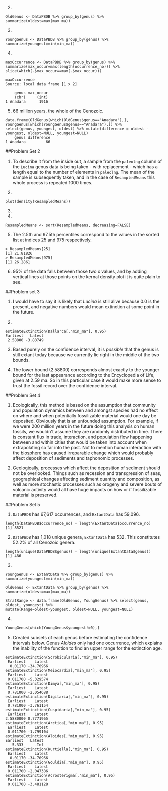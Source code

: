 2)
```
OldGenus <- DataPBDB %>% group_by(genus) %>% summarize(oldest=max(max_ma))
```
3)
```
YoungGenus <- DataPBDB %>% group_by(genus) %>% summarize(youngest=min(min_ma))
```
4)
```
maxOccurrence <- DataPBDB %>% group_by(genus) %>% summarize(max_occur=max(length(occurrence_no))) %>%
slice(which(.$max_occur==max(.$max_occur)))

maxOccurrence
Source: local data frame [1 x 2]

    genus max_occur
    (chr)     (int)
1 Anadara      1916
```
5) 66 million years, the whole of the Cenozoic.
```
data.frame(OldGenus[which(OldGenus$genus=="Anadara"),], YoungGenus[which(YoungGenus$genus=="Anadara"),]) %>%
select(genus, youngest, oldest) %>% mutate(difference = oldest - youngest, oldest=NULL, youngest=NULL)
    genus difference
1 Anadara         66
```

##Problem Set 2
1) To describe it from the inside out, a sample from the ```paleolng``` column of the ```Lucina``` genus data is being taken - with replacement - which has a length equal to the number of elements in ```paleolng```. The mean of the sample is subsequently taken, and in the case of ```ResampledMeans``` this whole process is repeated 1000 times.

2)
```
plot(density(ResampledMeans))
```
3)
4)
```
ResampledMeans <- sort(ResampledMeans, decreasing=FALSE)
```
5) The 2.5th and 97.5th percentiles correspond to the values in the sorted list at indices 25 and 975 respectively.
```
> ResampledMeans[25]
[1] 21.81826
> ResampledMeans[975]
[1] 26.2861
```
6) 95% of the data falls between those two x values, and by adding vertical lines at those points on the kernal density plot it is quite plain to see.

##Problem set 3
1) I would have to say it is likely that *Lucina* is still alive because 0.0 is the present, and negative numbers would mean extinction at some point in the future. 

2) 
```
estimateExtinction(Dallarca[,"min_ma"], 0.95)
Earliest   Latest 
 2.58800 -3.88749
```
3) Based purely on the confidence interval, it is *possible* that the genus is still extant today because we currently lie right in the middle of the two bounds.

4) The lower bound (2.58800) corresponds almost exactly to the younger bound for the last appearance according to the Encyclopedia of Life, given at 2.59 ma. So in this particular case it would make more sense to trust the fossil record over the confidence interval.

##Problem Set 4
1) Ecologically, this method is based on the assumption that community and population dynamics between and amongst species had no effect on where and when potentially fossilizable material would one day be deposited. Obviously that is an unfounded assumption. For example, if we were 200 million years in the future doing this analysis on human fossils, we wouldn't assume they are randomly distributed in time. There is constant flux in trade, interaction, and population flow happening between and within cities that would be taken into account when extrapolating so far into the past. Not to mention human interaction with the biosphere has caused irreparable change which would probably affect deposition of sediments and taphonomic processes.

2) Geologically, processes which affect the deposition of sediment should not be overlooked. Things such as recession and transgression of seas, geographical changes affecting sediment quantity and composition, as well as more stochastic processes such as orogeny and severe bouts of volcanic activity would all have huge impacts on how or if fossilizable material is preserved. 

##Problem Set 5
1) ```DataPBDB``` has 67,617 occurrences, and ```ExtantData``` has 59,096.
```
length(DataPBDB$occurrence_no) - length(ExtantData$occurrence_no)
[1] 8521
```
2) ```DataPBDB``` has 1,018 unique genera, ```ExtantData``` has 532. This constitutes 52.2% of all Cenozoic genera.
```
length(unique(DataPBDB$genus)) - length(unique(ExtantData$genus))
[1] 486
```
3)
```
YoungGenus <- ExtantData %>% group_by(genus) %>% summarize(youngest=min(min_ma))

OldGenus <- ExtantData %>% group_by(genus) %>% summarize(oldest=max(max_ma))

StratRange <- data.frame(OldGenus, YoungGenus) %>% select(genus, oldest, youngest) %>%
mutate(Range=oldest-youngest, oldest=NULL, youngest=NULL)
```
4)
```
YoungGenus[which(YoungGenus$youngest!=0),]
```
5) Created subsets of each genus before estimating the confidence intervals below. Genus *Aloides* only had one occurrence, which explains the inability of the function to find an upper range for the extinction age.
```
estimateExtinction(Scrobicularia[,"min_ma"], 0.95)
 Earliest    Latest 
  0.01170 -34.70966
estimateExtinction(Meiocardia[,"min_ma"], 0.95)
 Earliest    Latest 
 0.011700 -5.329574
estimateExtinction(Dimya[,"min_ma"], 0.95)
 Earliest    Latest 
 0.781000 -2.054688
estimateExtinction(Digitaria[,"min_ma"], 0.95)
 Earliest    Latest 
 0.781000 -3.761154
estimateExtinction(Cuspidaria[,"min_ma"], 0.95)
 Earliest    Latest 
2.5880000 0.7771965 
estimateExtinction(Arctica[,"min_ma"], 0.95)
 Earliest    Latest 
 0.011700 -1.799104 
estimateExtinction(Aloides[,"min_ma"], 0.95)
Earliest   Latest 
   5.333     -Inf 
estimateExtinction(Kurtiella[,"min_ma"], 0.95)
 Earliest    Latest 
  0.01170 -34.70966 
estimateExtinction(Gouldia[,"min_ma"], 0.95)
 Earliest    Latest 
 0.011700 -2.047386 
estimateExtinction(Acrosterigma[,"min_ma"], 0.95)
 Earliest    Latest 
 0.011700 -3.481128
``` 

